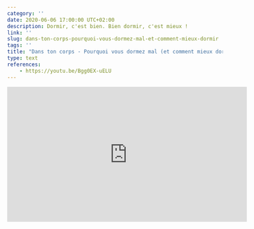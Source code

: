```yaml
---
category: ''
date: 2020-06-06 17:00:00 UTC+02:00
description: Dormir, c'est bien. Bien dormir, c'est mieux !
link: ''
slug: dans-ton-corps-pourquoi-vous-dormez-mal-et-comment-mieux-dormir
tags: ''
title: "Dans ton corps - Pourquoi vous dormez mal (et comment mieux dormir)"
type: text
references:
    - https://youtu.be/Bgg0EX-uELU
---
```

<iframe width="560" height="315" src="https://www.youtube-nocookie.com/embed/Bgg0EX-uELU" frameborder="0" allow="accelerometer; autoplay; encrypted-media; gyroscope; picture-in-picture" allowfullscreen></iframe>
